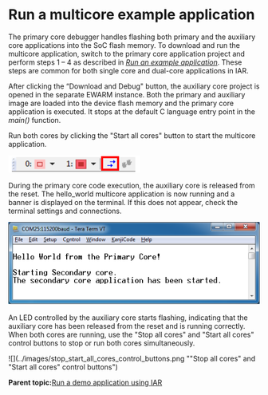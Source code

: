 # Run a multicore example application

The primary core debugger handles flashing both primary and the auxiliary core applications into the SoC flash memory. To download and run the multicore application, switch to the primary core application project and perform steps 1 – 4 as described in *[Run an example application](run_an_example_application_002.md#)*. These steps are common for both single core and dual-core applications in IAR.

After clicking the “Download and Debug" button, the auxiliary core project is opened in the separate EWARM instance. Both the primary and auxiliary image are loaded into the device flash memory and the primary core application is executed. It stops at the default C language entry point in the *main\(\)* function.

Run both cores by clicking the "Start all cores" button to start the multicore application.

![](../images/start_all_cores_button.png "Start all cores button")

During the primary core code execution, the auxiliary core is released from the reset. The hello\_world multicore application is now running and a banner is displayed on the terminal. If this does not appear, check the terminal settings and connections.

![](../images/hello_world_primary_core.png "Hello World from primary core message")

An LED controlled by the auxiliary core starts flashing, indicating that the auxiliary core has been released from the reset and is running correctly. When both cores are running, use the "Stop all cores" and "Start all cores" control buttons to stop or run both cores simultaneously.

![](../images/stop_start_all_cores_control_buttons.png ""Stop all cores" and "Start all cores" control buttons")

**Parent topic:**[Run a demo application using IAR](../topics/run_a_demo_application_using_iar.md)

